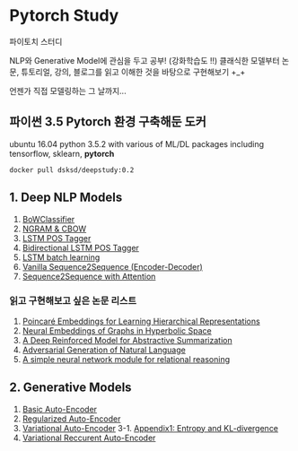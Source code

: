# Pytorch Study

파이토치 스터디 

NLP와 Generative Model에 관심을 두고 공부! (강화학습도 !!)
클래식한 모델부터 논문, 튜토리얼, 강의, 블로그를 읽고 이해한 것을 바탕으로 
구현해보기 +_+ 

언젠가 직접 모델링하는 그 날까지...


## 파이썬 3.5 Pytorch 환경 구축해둔 도커

ubuntu 16.04 python 3.5.2 with various of ML/DL packages including tensorflow, sklearn, <strong>pytorch</strong>

`docker pull dsksd/deepstudy:0.2`


## 1. Deep NLP Models

1. <a href="https://github.com/DSKSD/PT_dsksd/blob/master/deepnlp/01_DL_for_NLP_BoWClassifier.ipynb">BoWClassifier</a>
2. <a href="https://github.com/DSKSD/PT_dsksd/blob/master/deepnlp/02_DL_FOR_NLP_NGRAM.ipynb">NGRAM & CBOW</a>
3. <a href="https://github.com/DSKSD/PT_dsksd/blob/master/deepnlp/03_DL_FOR_NLP_LSTM.ipynb">LSTM POS Tagger</a>
4. <a href="https://github.com/DSKSD/PT_dsksd/blob/master/deepnlp/04_DL_FOR_NLP_BILSTMCRF.ipynb">Bidirectional LSTM POS Tagger</a>
5. <a href="https://github.com/DSKSD/PT_dsksd/blob/master/deepnlp/05_LSTM_Batch.ipynb">LSTM batch learning</a>
6. <a href="https://github.com/DSKSD/PT_dsksd/blob/master/deepnlp/06_Seq2Seq_vanilla.ipynb">Vanilla Sequence2Sequence (Encoder-Decoder)</a>
7. <a href="https://github.com/DSKSD/PT_dsksd/blob/master/deepnlp/07_Seq2Seq_Attention.ipynb">Sequence2Sequence with Attention</a>


### 읽고 구현해보고 싶은 논문 리스트

1. <a href="https://arxiv.org/abs/1705.08039">Poincaré Embeddings for Learning Hierarchical Representations</a>
2. <a href="https://arxiv.org/abs/1705.10359">Neural Embeddings of Graphs in Hyperbolic Space</a>
3. <a href="https://arxiv.org/abs/1705.04304">A Deep Reinforced Model for Abstractive Summarization</a>
4. <a href="https://arxiv.org/abs/1705.10929">Adversarial Generation of Natural Language</a>
5. <a href="https://arxiv.org/abs/1706.01427">A simple neural network module for relational reasoning</a>

## 2. Generative Models

1. <a href="https://github.com/DSKSD/PT_dsksd/blob/master/generative_model/01.Simple_Autoencoder.ipynb">Basic Auto-Encoder</a>
2. <a href="https://github.com/DSKSD/PT_dsksd/blob/master/generative_model/02.Regularized_Autoencoders.ipynb">Regularized Auto-Encoder</a>
3. <a href="https://github.com/DSKSD/PT_dsksd/blob/master/generative_model/03.Variational_Autoencoder.ipynb">Variational Auto-Encoder</a>
3-1. <a href="https://github.com/DSKSD/PT_dsksd/blob/master/generative_model/03_1_Appendix_Entropy%26KL-Divergence.ipynb">Appendix1: Entropy and KL-divergence</a>
4. <a href="https://github.com/DSKSD/PT_dsksd/blob/master/generative_model/04.Variational_Recurrent_Autoencoder.ipynb">Variational Reccurent Auto-Encoder</a>
